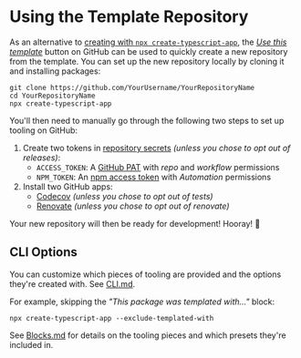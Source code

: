# Using the Template Repository

As an alternative to [creating with `npx create-typescript-app`](./Setup.md), the [_Use this template_](https://github.com/JoshuaKGoldberg/create-typescript-app/generate) button on GitHub can be used to quickly create a new repository from the template.
You can set up the new repository locally by cloning it and installing packages:

```shell
git clone https://github.com/YourUsername/YourRepositoryName
cd YourRepositoryName
npx create-typescript-app
```

You'll then need to manually go through the following two steps to set up tooling on GitHub:

1. Create two tokens in [repository secrets](https://docs.github.com/en/actions/security-guides/encrypted-secrets) _(unless you chose to opt out of releases)_:
   - `ACCESS_TOKEN`: A [GitHub PAT](https://github.com/settings/tokens/new) with _repo_ and _workflow_ permissions
   - `NPM_TOKEN`: An [npm access token](https://docs.npmjs.com/creating-and-viewing-access-tokens/) with _Automation_ permissions
2. Install two GitHub apps:
   - [Codecov](https://github.com/marketplace/codecov) _(unless you chose to opt out of tests)_
   - [Renovate](https://github.com/marketplace/renovate) _(unless you chose to opt out of renovate)_

Your new repository will then be ready for development!
Hooray! 🥳

## CLI Options

You can customize which pieces of tooling are provided and the options they're created with.
See [CLI.md](./CLI.md).

For example, skipping the _"This package was templated with..."_ block:

```shell
npx create-typescript-app --exclude-templated-with
```

See [Blocks.md](./Blocks.md) for details on the tooling pieces and which presets they're included in.
